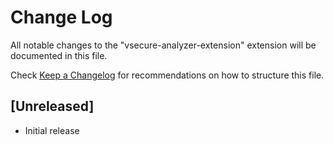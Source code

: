 # Change Log

All notable changes to the "vsecure-analyzer-extension" extension will be documented in this file.

Check [Keep a Changelog](http://keepachangelog.com/) for recommendations on how to structure this file.

## [Unreleased]

- Initial release